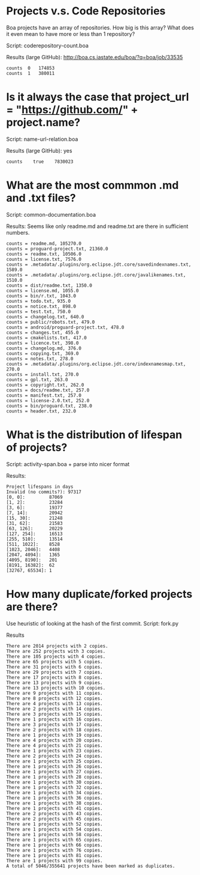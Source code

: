 # Projects v.s. Code Repositories

Boa projects have an array of repositories. How big is this array? What does it
even mean to have more or less than 1 repository?

Script: coderepository-count.boa

Results (large GitHub): http://boa.cs.iastate.edu/boa/?q=boa/job/33535

```
counts  0   174853
counts  1   380011
```

# Is it always the case that project_url = "https://github.com/" + project.name?

Script: name-url-relation.boa

Results (large GitHub): yes

```
counts    true    7830023
```

# What are the most commmon .md and .txt files?

Script: common-documentation.boa

Results: Seems like only readme.md and readme.txt are there in sufficient numbers.

```
counts = readme.md, 105270.0
counts = proguard-project.txt, 21360.0
counts = readme.txt, 10506.0
counts = license.txt, 7576.0
counts = .metadata/.plugins/org.eclipse.jdt.core/savedindexnames.txt, 1589.0
counts = .metadata/.plugins/org.eclipse.jdt.core/javalikenames.txt, 1510.0
counts = dist/readme.txt, 1350.0
counts = license.md, 1055.0
counts = bin/r.txt, 1043.0
counts = todo.txt, 935.0
counts = notice.txt, 898.0
counts = test.txt, 750.0
counts = changelog.txt, 640.0
counts = public/robots.txt, 479.0
counts = android/proguard-project.txt, 478.0
counts = changes.txt, 455.0
counts = cmakelists.txt, 417.0
counts = licence.txt, 398.0
counts = changelog.md, 376.0
counts = copying.txt, 369.0
counts = notes.txt, 278.0
counts = .metadata/.plugins/org.eclipse.jdt.core/indexnamesmap.txt, 270.0
counts = install.txt, 270.0
counts = gpl.txt, 263.0
counts = copyright.txt, 262.0
counts = docs/readme.txt, 257.0
counts = manifest.txt, 257.0
counts = license-2.0.txt, 252.0
counts = bin/proguard.txt, 238.0
counts = header.txt, 232.0
```

# What is the distribution of lifespan of projects?

Script: activity-span.boa + parse into nicer format

Results:

```
Project lifespans in days
Invalid (no commits?): 97317
[0, 0]:         87069
[1, 2]:         23284
[3, 6]:         19377
[7, 14]:        20942
[15, 30]:       21248
[31, 62]:       21583
[63, 126]:      20229
[127, 254]:     16513
[255, 510]:     13514
[511, 1022]:    8528
[1023, 2046]:   4408
[2047, 4094]:   1365
[4095, 8190]:   201
[8191, 16382]:  62
[32767, 65534]: 1
```

# How many duplicate/forked projects are there?

Use heuristic of looking at the hash of the first commit.
Script: fork.py

Results
```
There are 2014 projects with 2 copies.
There are 252 projects with 3 copies.
There are 105 projects with 4 copies.
There are 65 projects with 5 copies.
There are 31 projects with 6 copies.
There are 29 projects with 7 copies.
There are 17 projects with 8 copies.
There are 13 projects with 9 copies.
There are 13 projects with 10 copies.
There are 9 projects with 11 copies.
There are 8 projects with 12 copies.
There are 4 projects with 13 copies.
There are 2 projects with 14 copies.
There are 3 projects with 15 copies.
There are 1 projects with 16 copies.
There are 3 projects with 17 copies.
There are 2 projects with 18 copies.
There are 1 projects with 19 copies.
There are 4 projects with 20 copies.
There are 4 projects with 21 copies.
There are 1 projects with 23 copies.
There are 2 projects with 24 copies.
There are 1 projects with 25 copies.
There are 1 projects with 26 copies.
There are 1 projects with 27 copies.
There are 1 projects with 28 copies.
There are 1 projects with 30 copies.
There are 1 projects with 32 copies.
There are 1 projects with 34 copies.
There are 1 projects with 36 copies.
There are 1 projects with 38 copies.
There are 1 projects with 41 copies.
There are 2 projects with 43 copies.
There are 2 projects with 45 copies.
There are 1 projects with 52 copies.
There are 1 projects with 54 copies.
There are 1 projects with 58 copies.
There are 1 projects with 65 copies.
There are 1 projects with 66 copies.
There are 1 projects with 76 copies.
There are 1 projects with 81 copies.
There are 1 projects with 99 copies.
A total of 5046/355641 projects have been marked as duplicates.
```
